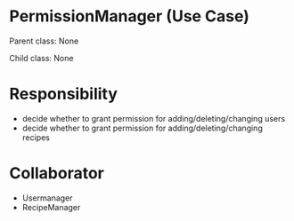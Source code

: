 # PermissionManager (Use Case)

Parent class: None

Child class: None

# Responsibility

- decide whether to grant permission for adding/deleting/changing users 
- decide whether to grant permission for adding/deleting/changing recipes

# Collaborator 

- Usermanager
- RecipeManager